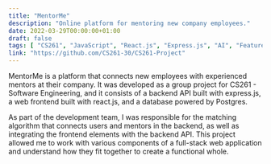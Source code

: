 ```yaml
---
title: "MentorMe"
description: "Online platform for mentoring new company employees."
date: 2022-03-29T00:00:00+01:00
draft: false
tags: [ "CS261", "JavaScript", "React.js", "Express.js", "AI", "Featured", "Project" ]
link: "https://github.com/CS261-30/CS261-Project"
---
```


MentorMe is a platform that connects new employees with experienced mentors at their company. It was developed as a group project for CS261 - Software Engineering, and it consists of a backend API built with express.js, a web frontend built with react.js, and a database powered by Postgres.

As part of the development team, I was responsible for the matching algorithm that connects users and mentors in the backend, as well as integrating the frontend elements with the backend API. This project allowed me to work with various components of a full-stack web application and understand how they fit together to create a functional whole.